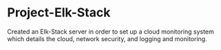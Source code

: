 # Project-Elk-Stack
Created an Elk-Stack server in order to set up a cloud monitoring system which details the cloud, network security, and logging and monitoring.
